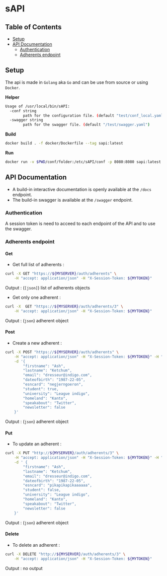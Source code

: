 # sAPI

## Table of Contents
- [Setup](#setup)
- [API Documentation](#api-documentation)  
    - [Authentication](#authentication)  
    - [Adherents endpoint](#adherents-endpoint)

## Setup
The api is made in `Golang` aka `Go` and can be use from source or using `Docker`.

**Helper**
```bash
Usage of /usr/local/bin/sAPI:
  -conf string
        path for the configuration file. (default "test/conf_local.yaml")
  -swagger string
        path for the swagger file. (default "/test/swagger.yaml")
```

**Build**
```bash
docker build . -f docker/Dockerfile --tag sapi:latest
```

**Run**
```bash
docker run -v $PWD/conf/folder:/etc/sAPI/conf -p 8080:8080 sapi:latest -conf=/etc/sAPI/conf/conf_docker.yaml -swagger=/etc/sAPI/conf/swagger.yaml
```

## API Documentation
- A build-in interactive documentation is openly available at the `/docs` endpoint.
- The build-in swagger is available at the `/swagger` endpoint.

### Authentication
A session token is need to acceed to each endpoint of the API and to use the swagger.

### Adherents endpoint

#### Get

- Get full list of adherents :
```bash
curl -X GET "https://${MYSERVER}/auth/adherents" \
    -H "accept: application/json" -H "X-Session-Token: ${MYTOKEN}"
```
Output : (`[json]`) list of adherents objects

- Get only one adherent :
```bash
curl -X  GET "https://${MYSERVER}/auth/adherents/3" \
    -H "accept: application/json" -H "X-Session-Token: ${MYTOKEN}"
```
Output : (`json`) adherent object

#### Post

- Create a new adherent :
```bash
curl -X POST "https://${MYSERVER}/auth/adherents" \
    -H "accept: application/json" -H "X-Session-Token: ${MYTOKEN}" -H "Content-Type: application/json" \
    -d '{
        "firstname": "Ash",
        "lastname": "Ketchum",
        "email": "dresseur@indigo.com",
        "dateofbirth": "1987-22-05",
        "esncard": "negjerngoeron",
        "student": true,
        "university": "League indigo",
        "homeland": "Kanto",
        "speakabout": "Twitter",
        "newsletter": false
    }'
```
Output : (`json`) adherent object

#### Put

- To update an adherent :
```bash
curl -X PUT "http://${MYSERVER}/auth/adherents/3" \
    -H "accept: application/json" -H "X-Session-Token: ${MYTOKEN}" -H "Content-Type: application/json" \
    -d ' {
        "firstname": "Ash",
        "lastname": "Ketchum",
        "email": "dresseur@indigo.com",
        "dateofbirth": "1987-22-05",
        "esncard": "pikapikapikaaaaaa",
        "student": false,
        "university": "League indigo",
        "homeland": "Kanto",
        "speakabout": "Twitter",
        "newsletter": false
    }'
```
Output : (`json`) adherent object

#### Delete

- To delete an adherent :
```bash
curl -X DELETE "http://${MYSERVER}/auth/adherents/3" \
    -H "accept: application/json" -H "X-Session-Token: ${MYTOKEN}"
```
Output : no output
